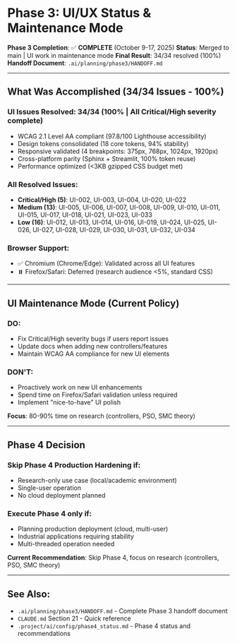 # Phase 3: UI/UX Status & Maintenance Mode

**Phase 3 Completion**: ✅ **COMPLETE** (October 9-17, 2025)
**Status**: Merged to main | UI work in maintenance mode
**Final Result**: 34/34 resolved (100%)
**Handoff Document**: `.ai/planning/phase3/HANDOFF.md`

---

## What Was Accomplished (34/34 Issues - 100%)

### UI Issues Resolved: 34/34 (100% | All Critical/High severity complete)
- WCAG 2.1 Level AA compliant (97.8/100 Lighthouse accessibility)
- Design tokens consolidated (18 core tokens, 94% stability)
- Responsive validated (4 breakpoints: 375px, 768px, 1024px, 1920px)
- Cross-platform parity (Sphinx + Streamlit, 100% token reuse)
- Performance optimized (<3KB gzipped CSS budget met)

### All Resolved Issues:
- **Critical/High (5)**: UI-002, UI-003, UI-004, UI-020, UI-022
- **Medium (13)**: UI-005, UI-006, UI-007, UI-008, UI-009, UI-010, UI-011, UI-015, UI-017, UI-018, UI-021, UI-023, UI-033
- **Low (16)**: UI-012, UI-013, UI-014, UI-016, UI-019, UI-024, UI-025, UI-026, UI-027, UI-028, UI-029, UI-030, UI-031, UI-032, UI-034

### Browser Support:
- ✅ Chromium (Chrome/Edge): Validated across all UI features
- ⏸️ Firefox/Safari: Deferred (research audience <5%, standard CSS)

---

## UI Maintenance Mode (Current Policy)

### DO:
- Fix Critical/High severity bugs if users report issues
- Update docs when adding new controllers/features
- Maintain WCAG AA compliance for new UI elements

### DON'T:
- Proactively work on new UI enhancements
- Spend time on Firefox/Safari validation unless required
- Implement "nice-to-have" UI polish

**Focus**: 80-90% time on research (controllers, PSO, SMC theory)

---

## Phase 4 Decision

### Skip Phase 4 Production Hardening if:
- Research-only use case (local/academic environment)
- Single-user operation
- No cloud deployment planned

### Execute Phase 4 only if:
- Planning production deployment (cloud, multi-user)
- Industrial applications requiring stability
- Multi-threaded operation needed

**Current Recommendation**: Skip Phase 4, focus on research (controllers, PSO, SMC theory)

---

## See Also:
- `.ai/planning/phase3/HANDOFF.md` - Complete Phase 3 handoff document
- `CLAUDE.md` Section 21 - Quick reference
- `.project/ai/config/phase4_status.md` - Phase 4 status and recommendations
